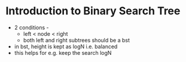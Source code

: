 # Introduction to Binary Search Tree

- 2 conditions - 
  - left < node < right
  - both left and right subtrees should be a bst
- in bst, height is kept as logN i.e. balanced
- this helps for e.g. keep the search logN
